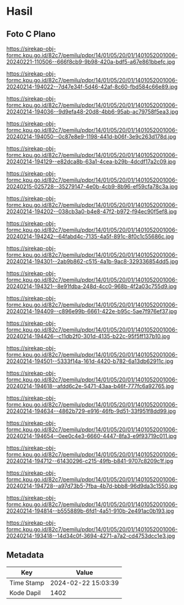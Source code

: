 # Hasil

## Foto C Plano

https://sirekap-obj-formc.kpu.go.id/82c7/pemilu/pdpr/14/01/05/20/01/1401052001006-20240221-110506--666f8cb9-9b98-420a-bdf5-a67e861bbefc.jpg

https://sirekap-obj-formc.kpu.go.id/82c7/pemilu/pdpr/14/01/05/20/01/1401052001006-20240214-194022--7d47e34f-5d46-42af-8c60-fbd584c66e89.jpg

https://sirekap-obj-formc.kpu.go.id/82c7/pemilu/pdpr/14/01/05/20/01/1401052001006-20240214-194036--9d9efa48-20d8-4bb6-95ab-ac79758f5ea3.jpg

https://sirekap-obj-formc.kpu.go.id/82c7/pemilu/pdpr/14/01/05/20/01/1401052001006-20240214-194050--0c87e8e9-1198-441d-b06f-3e9c263d178d.jpg

https://sirekap-obj-formc.kpu.go.id/82c7/pemilu/pdpr/14/01/05/20/01/1401052001006-20240214-194129--e82dca8b-63a1-4cea-b29b-4dcdf17a2c09.jpg

https://sirekap-obj-formc.kpu.go.id/82c7/pemilu/pdpr/14/01/05/20/01/1401052001006-20240215-025728--35279147-4e0b-4cb9-8b96-ef59cfa78c3a.jpg

https://sirekap-obj-formc.kpu.go.id/82c7/pemilu/pdpr/14/01/05/20/01/1401052001006-20240214-194202--038cb3a0-b4e8-47f2-b972-f94ec90f5ef8.jpg

https://sirekap-obj-formc.kpu.go.id/82c7/pemilu/pdpr/14/01/05/20/01/1401052001006-20240214-194242--64fabd4c-7135-4a5f-891c-8f0c1c55686c.jpg

https://sirekap-obj-formc.kpu.go.id/82c7/pemilu/pdpr/14/01/05/20/01/1401052001006-20240214-194301--2ab9b862-c515-4a1b-9ac8-329336854dd5.jpg

https://sirekap-obj-formc.kpu.go.id/82c7/pemilu/pdpr/14/01/05/20/01/1401052001006-20240214-194321--8e91fdba-248d-4cc0-968b-4f2a03c755d9.jpg

https://sirekap-obj-formc.kpu.go.id/82c7/pemilu/pdpr/14/01/05/20/01/1401052001006-20240214-194409--c896e99b-6661-422e-b95c-5ae7f976ef37.jpg

https://sirekap-obj-formc.kpu.go.id/82c7/pemilu/pdpr/14/01/05/20/01/1401052001006-20240214-194426--c11db2f0-301d-4135-b22c-95f5ff137b10.jpg

https://sirekap-obj-formc.kpu.go.id/82c7/pemilu/pdpr/14/01/05/20/01/1401052001006-20240214-194501--5333f14a-161d-4420-b782-6a13db62911c.jpg

https://sirekap-obj-formc.kpu.go.id/82c7/pemilu/pdpr/14/01/05/20/01/1401052001006-20240214-194618--afdd6c2e-5471-43aa-b46f-777fc6a92765.jpg

https://sirekap-obj-formc.kpu.go.id/82c7/pemilu/pdpr/14/01/05/20/01/1401052001006-20240214-194634--4862b729-e916-46fb-9d51-33f951f8dd99.jpg

https://sirekap-obj-formc.kpu.go.id/82c7/pemilu/pdpr/14/01/05/20/01/1401052001006-20240214-194654--0ee0c4e3-6660-4447-8fa3-e9f93719c011.jpg

https://sirekap-obj-formc.kpu.go.id/82c7/pemilu/pdpr/14/01/05/20/01/1401052001006-20240214-194712--61430296-c215-49fb-b841-9707c8209c1f.jpg

https://sirekap-obj-formc.kpu.go.id/82c7/pemilu/pdpr/14/01/05/20/01/1401052001006-20240214-194728--a97d73b5-7fba-4b7d-bbb8-96d9da3c1550.jpg

https://sirekap-obj-formc.kpu.go.id/82c7/pemilu/pdpr/14/01/05/20/01/1401052001006-20240214-194814--b555889b-6fd1-4a51-910b-2e491ac0b193.jpg

https://sirekap-obj-formc.kpu.go.id/82c7/pemilu/pdpr/14/01/05/20/01/1401052001006-20240214-193418--14d34c0f-3694-4271-a7a2-cd4753dcc1e3.jpg


## Metadata

| Key        | Value               |
| ---------- | ------------------- |
| Time Stamp | 2024-02-22 15:03:39 |
| Kode Dapil | 1402                |




